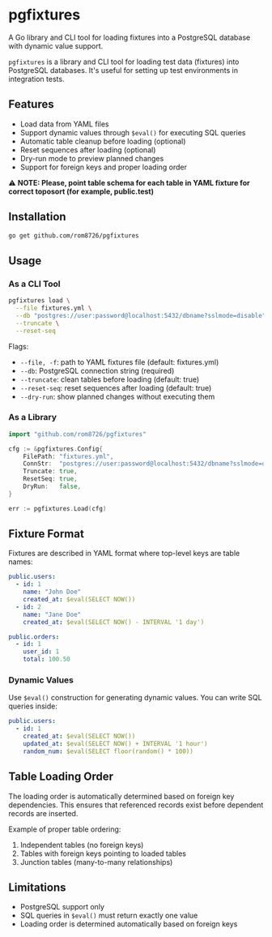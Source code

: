 # pgfixtures

A Go library and CLI tool for loading fixtures into a PostgreSQL database with dynamic value support.

`pgfixtures` is a library and CLI tool for loading test data (fixtures) into PostgreSQL databases.
It's useful for setting up test environments in integration tests.

## Features

- Load data from YAML files
- Support dynamic values through `$eval()` for executing SQL queries
- Automatic table cleanup before loading (optional)
- Reset sequences after loading (optional)
- Dry-run mode to preview planned changes
- Support for foreign keys and proper loading order

⚠️ **NOTE: Please, point table schema for each table in YAML fixture for correct toposort (for example, public.test)**

## Installation

```bash
go get github.com/rom8726/pgfixtures
```

## Usage

### As a CLI Tool
```bash
pgfixtures load \
  --file fixtures.yml \
  --db "postgres://user:password@localhost:5432/dbname?sslmode=disable" \
  --truncate \
  --reset-seq
```
Flags:
- `--file, -f`: path to YAML fixtures file (default: fixtures.yml)
- `--db`: PostgreSQL connection string (required)
- `--truncate`: clean tables before loading (default: true)
- `--reset-seq`: reset sequences after loading (default: true)
- `--dry-run`: show planned changes without executing them

### As a Library
```go
import "github.com/rom8726/pgfixtures"

cfg := &pgfixtures.Config{
    FilePath: "fixtures.yml",
    ConnStr:  "postgres://user:password@localhost:5432/dbname?sslmode=disable",
    Truncate: true,
    ResetSeq: true,
    DryRun:   false,
}

err := pgfixtures.Load(cfg)
```

## Fixture Format

Fixtures are described in YAML format where top-level keys are table names:
```yaml
public.users:
  - id: 1
    name: "John Doe"
    created_at: $eval(SELECT NOW())
  - id: 2
    name: "Jane Doe"
    created_at: $eval(SELECT NOW() - INTERVAL '1 day')

public.orders:
  - id: 1
    user_id: 1
    total: 100.50
```

### Dynamic Values

Use `$eval()` construction for generating dynamic values. You can write SQL queries inside:
```yaml
public.users:
  - id: 1
    created_at: $eval(SELECT NOW())
    updated_at: $eval(SELECT NOW() + INTERVAL '1 hour')
    random_num: $eval(SELECT floor(random() * 100))
```

## Table Loading Order

The loading order is automatically determined based on foreign key dependencies. This ensures that referenced records exist before dependent records are inserted.

Example of proper table ordering:
1. Independent tables (no foreign keys)
2. Tables with foreign keys pointing to loaded tables
3. Junction tables (many-to-many relationships)

## Limitations

- PostgreSQL support only
- SQL queries in `$eval()` must return exactly one value
- Loading order is determined automatically based on foreign keys
